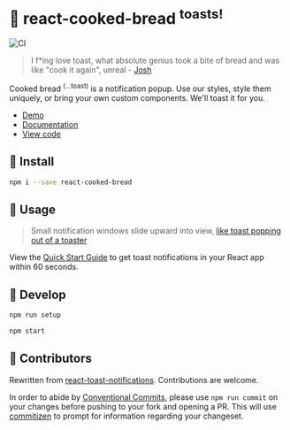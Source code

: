 # 🍞 react-cooked-bread <sup>toasts!</sup>

![CI](https://github.com/brettinternet/react-cooked-bread/workflows/CI/badge.svg)

> I f\*ing love toast, what absolute genius took a bite of bread and was like "cook it again", unreal - [Josh](https://twitter.com/LoserCrew/status/1039294149667770368?s=20)

Cooked bread <sup>(...toast)</sup> is a notification popup. Use our styles, style them uniquely, or bring your own custom components. We'll toast it for you.

- [Demo](https://brettinternet.github.io/react-cooked-bread/)
- [Documentation](https://brettinternet.github.io/react-cooked-bread/quick-start)
- [View code](./packages/react-cooked-bread)

## 🥐 Install

```sh
npm i --save react-cooked-bread
```

## 🥖 Usage

> Small notification windows slide upward into view, [like toast popping out of a toaster](https://en.wikipedia.org/wiki/Pop-up_notification)

View the [Quick Start Guide](https://brettinternet.github.io/react-cooked-bread/quick-start) to get toast notifications in your React app within 60 seconds.

## 🥯 Develop

```sh
npm run setup

npm start
```

## 🥪 Contributors

Rewritten from [react-toast-notifications](https://github.com/jossmac/react-toast-notifications). Contributions are welcome.

In order to abide by [Conventional Commits](https://www.conventionalcommits.org/en/v1.0.0/), please use `npm run commit` on your changes before pushing to your fork and opening a PR. This will use [commitizen](https://github.com/commitizen/cz-cli) to prompt for information regarding your changeset.
